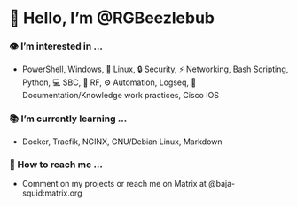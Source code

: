 # 👋 Hello, I’m @RGBeezlebub #
### 👁 I’m interested in ... ###
- PowerShell, Windows, 🐧 Linux, 🔒 Security, ⚡ Networking, Bash Scripting, Python, 💻 SBC, 📶 RF, ⚙ Automation, Logseq, 🧾 Documentation/Knowledge work practices, Cisco IOS
### 📚 I’m currently learning ...  ###
- Docker, Traefik, NGINX, GNU/Debian Linux, Markdown

### 📱 How to reach me ... 
- Comment on my projects or reach me on Matrix at @baja-squid:matrix.org

<!---
RGBeezlebub/RGBeezlebub is a ✨ special ✨ repository because its `README.md` (this file) appears on your GitHub profile.
You can click the Preview link to take a look at your changes.
--->
